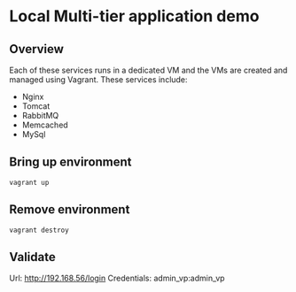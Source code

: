 # Local Multi-tier application demo

## Overview
Each of these services runs in a dedicated VM and the VMs are created and managed using Vagrant.  These services include:
* Nginx
* Tomcat
* RabbitMQ
* Memcached
* MySql


## Bring up environment
```
vagrant up
```
## Remove environment
```
vagrant destroy
```

## Validate
Url: http://192.168.56/login
Credentials: admin_vp:admin_vp



